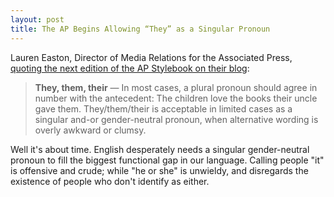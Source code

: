 ```yaml
---
layout: post
title: The AP Begins Allowing “They” as a Singular Pronoun
---
```


Lauren Easton, Director of Media Relations for the Associated Press, [quoting the next edition of the AP Stylebook on their blog][1]:

> **They, them, their** — In most cases, a plural pronoun should agree in number with the antecedent: The children love the books their uncle gave them. They/them/their is acceptable in limited cases as a singular and-or gender-neutral pronoun, when alternative wording is overly awkward or clumsy. 

Well it's about time. English desperately needs a singular gender-neutral pronoun to fill the biggest functional gap in our language. Calling people "it" is offensive and crude; while "he or she" is unwieldy, and disregards the existence of people who don't identify as either.

[1]: https://blog.ap.org/products-and-services/making-a-case-for-a-singular-they
